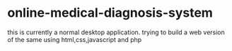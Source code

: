 # online-medical-diagnosis-system
this is currently a normal desktop application.
trying to build a web version of the same using html,css,javascript and php
